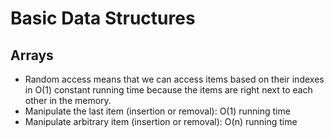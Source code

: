 # Basic Data Structures
## Arrays
- Random access means that we can access items based on their indexes in O(1) constant running time because the items are right next to each other in the memory.
- Manipulate the last item (insertion or removal): O(1) running time
- Manipulate arbitrary item (insertion or removal): O(n) running time